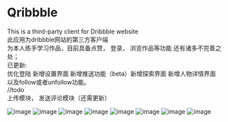 # Qribbble
This is a third-party client for Dribbble website<br>
此应用为dribbble网站的第三方客户端<br>
为本人练手学习作品，目前具备点赞， 登录， 浏览作品等功能 还有诸多不完善之处；<br>
已更新:<br> 
优化登陆 新增设置界面 新增推送功能（beta）新增探索界面 新增人物详情界面 以及follow或者unfollow功能。<br>
//todo<br>
上传模块， 发送评论模块（还需更新）<br>

![image](https://github.com/ShiTuoCheng/Qribbble/blob/master/app/src/main/res/drawable/screenshot1.jpg)
![image](https://github.com/ShiTuoCheng/Qribbble/blob/master/app/src/main/res/drawable/screenshot2.png)
![image](https://github.com/ShiTuoCheng/Qribbble/blob/master/app/src/main/res/drawable/screenshot3.jpg)
![image](https://github.com/ShiTuoCheng/Qribbble/blob/master/app/src/main/res/drawable/screenshot4.png)
![image](https://github.com/ShiTuoCheng/Qribbble/blob/master/app/src/main/res/drawable/screenshot5.png)
![image](https://github.com/ShiTuoCheng/Qribbble/blob/master/app/src/main/res/drawable/screenshot6.png)
![image](https://github.com/ShiTuoCheng/Qribbble/blob/master/app/src/main/res/drawable/screenshot7.png)
![image](https://github.com/ShiTuoCheng/Qribbble/blob/master/app/src/main/res/drawable/screenshot8.png)
